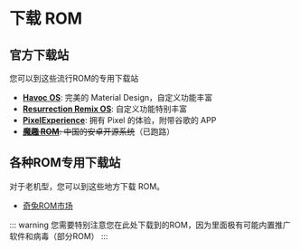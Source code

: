 # 下载 ROM

## 官方下载站

您可以到这些流行ROM的专用下载站

* __[Havoc OS](https://havoc-os.com/)__: 完美的 Material Design，自定义功能丰富
* __[Resurrection Remix OS](http://resurrectionremix.com/)__: 自定义功能特别丰富
* __[PixelExperience](https://download.pixelexperience.org/)__: 拥有 Pixel 的体验，附带谷歌的 APP
* ~~__[魔趣 ROM](https://www.mokeedev.com/)__: 中国的安卓开源系统~~（已跑路）
  
## 各种ROM专用下载站

对于老机型，您可以到这些地方下载 ROM。

* [奇兔ROM市场](http://rom.7to.cn/)

::: warning
您需要特别注意您在此处下载到的ROM，因为里面极有可能内置推广软件和病毒（部分ROM）
:::
